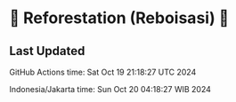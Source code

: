 
# 🌳 Reforestation (Reboisasi) 🌲

## Last Updated

GitHub Actions time: Sat Oct 19 21:18:27 UTC 2024

Indonesia/Jakarta time: Sun Oct 20 04:18:27 WIB 2024

